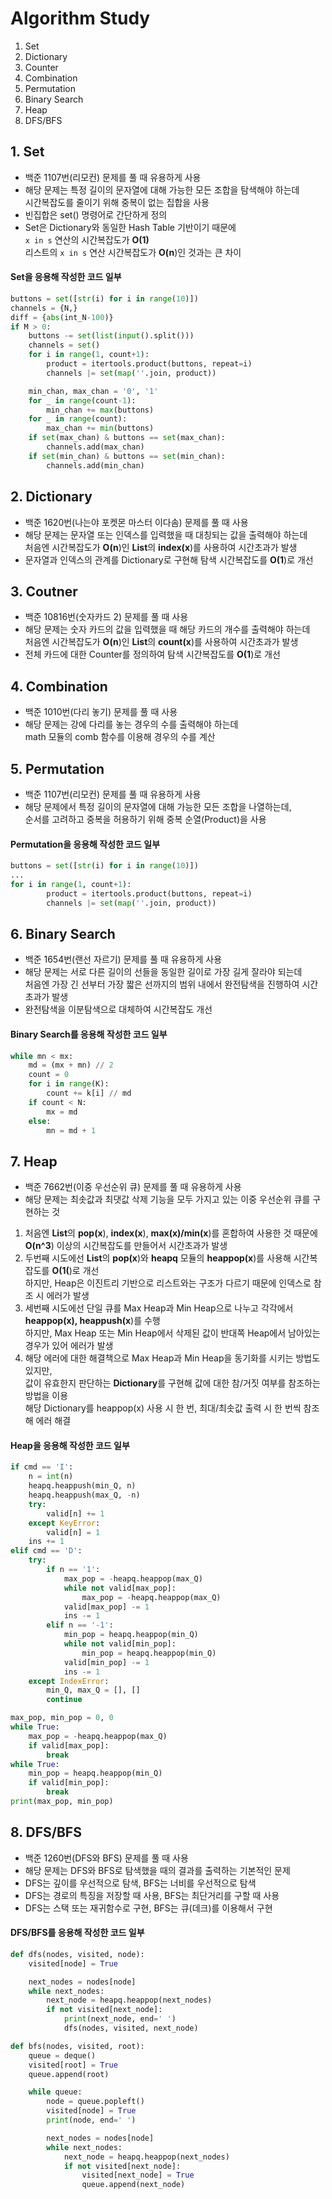 # Algorithm Study
1. Set
2. Dictionary
3. Counter
4. Combination
5. Permutation
6. Binary Search
7. Heap
8. DFS/BFS

## 1. Set
- 백준 1107번(리모컨) 문제를 풀 때 유용하게 사용
- 해당 문제는 특정 길이의 문자열에 대해 가능한 모든 조합을 탐색해야 하는데   
시간복잡도를 줄이기 위해 중복이 없는 집합을 사용
- 빈집합은 set() 명령어로 간단하게 정의
- Set은 Dictionary와 동일한 Hash Table 기반이기 때문에   
`x in s` 연산의 시간복잡도가 **O(1)**   
리스트의 `x in s` 연산 시간복잡도가 **O(n**)인 것과는 큰 차이
#### Set을 응용해 작성한 코드 일부
```python
buttons = set([str(i) for i in range(10)])
channels = {N,}
diff = {abs(int_N-100)}
if M > 0:
    buttons -= set(list(input().split()))
    channels = set()
    for i in range(1, count+1):
        product = itertools.product(buttons, repeat=i)
        channels |= set(map(''.join, product))

    min_chan, max_chan = '0', '1'
    for _ in range(count-1):
        min_chan += max(buttons)
    for _ in range(count):
        max_chan += min(buttons)
    if set(max_chan) & buttons == set(max_chan):
        channels.add(max_chan)
    if set(min_chan) & buttons == set(min_chan):
        channels.add(min_chan)
```

## 2. Dictionary
- 백준 1620번(나는야 포켓몬 마스터 이다솜) 문제를 풀 때 사용
- 해당 문제는 문자열 또는 인덱스를 입력했을 때 대칭되는 값을 출력해야 하는데   
처음엔 시간복잡도가 **O(n**)인 **List**의 **index(x**)를 사용하여 시간초과가 발생
- 문자열과 인덱스의 관계를 Dictionary로 구현해 탐색 시간복잡도를 **O(1**)로 개선

## 3. Coutner
- 백준 10816번(숫자카드 2) 문제를 풀 때 사용
- 해당 문제는 숫자 카드의 값을 입력했을 때 해당 카드의 개수를 출력해야 하는데   
처음엔 시간복잡도가 **O(n**)인 **List**의 **count(x**)를 사용하여 시간초과가 발생
- 전체 카드에 대한 Counter를 정의하여 탐색 시간복잡도를 **O(1**)로 개선

## 4. Combination
- 백준 1010번(다리 놓기) 문제를 풀 때 사용
- 해당 문제는 강에 다리를 놓는 경우의 수를 출력해야 하는데   
math 모듈의 comb 함수를 이용해 경우의 수를 계산

## 5. Permutation
- 백준 1107번(리모컨) 문제를 풀 때 유용하게 사용
- 해당 문제에서 특정 길이의 문자열에 대해 가능한 모든 조합을 나열하는데,   
순서를 고려하고 중복을 허용하기 위해 중복 순열(Product)을 사용
#### Permutation을 응용해 작성한 코드 일부
```python
buttons = set([str(i) for i in range(10)])
...
for i in range(1, count+1):
        product = itertools.product(buttons, repeat=i)
        channels |= set(map(''.join, product))
```

## 6. Binary Search
- 백준 1654번(랜선 자르기) 문제를 풀 때 유용하게 사용
- 해당 문제는 서로 다른 길이의 선들을 동일한 길이로 가장 길게 잘라야 되는데   
처음엔 가장 긴 선부터 가장 짧은 선까지의 범위 내에서 완전탐색을 진행하여 시간초과가 발생
- 완전탐색을 이분탐색으로 대체하여 시간복잡도 개선
#### Binary Search를 응용해 작성한 코드 일부
```python
while mn < mx:
    md = (mx + mn) // 2
    count = 0
    for i in range(K):
        count += k[i] // md
    if count < N:
        mx = md
    else:
        mn = md + 1
```

## 7. Heap
- 백준 7662번(이중 우선순위 큐) 문제를 풀 때 유용하게 사용
- 해당 문제는 최솟값과 최댓값 삭제 기능을 모두 가지고 있는 이중 우선순위 큐를 구현하는 것
1. 처음엔 **List**의 **pop(x**), **index(x**), **max(x)/min(x**)를 혼합하여 사용한 것 때문에   
**O(n^3**) 이상의 시간복잡도를 만들어서 시간초과가 발생
2. 두번째 시도에선 **List**의 **pop(x**)와 **heapq** 모듈의 **heappop(x**)를 사용해 시간복잡도를 **O(1(**)로 개선   
하지만, Heap은 이진트리 기반으로 리스트와는 구조가 다르기 때문에 인덱스로 참조 시 에러가 발생
3. 세번째 시도에선 단일 큐를 Max Heap과 Min Heap으로 나누고 각각에서 **heappop(x), heappush(x**)를 수행   
하지만, Max Heap 또는 Min Heap에서 삭제된 값이 반대쪽 Heap에서 남아있는 경우가 있어 에러가 발생
4. 해당 에러에 대한 해결책으로 Max Heap과 Min Heap을 동기화를 시키는 방법도 있지만,   
값이 유효한지 판단하는 **Dictionary**를 구현해 값에 대한 참/거짓 여부를 참조하는 방법을 이용   
해당 Dictionary를 heappop(x) 사용 시 한 번, 최대/최솟값 출력 시 한 번씩 참조해 에러 해결
#### Heap을 응용해 작성한 코드 일부
```python
if cmd == 'I':
    n = int(n)
    heapq.heappush(min_Q, n)
    heapq.heappush(max_Q, -n)
    try:
        valid[n] += 1
    except KeyError:
        valid[n] = 1
    ins += 1
elif cmd == 'D':
    try:
        if n == '1':
            max_pop = -heapq.heappop(max_Q)
            while not valid[max_pop]:
                max_pop = -heapq.heappop(max_Q)
            valid[max_pop] -= 1
            ins -= 1
        elif n == '-1':
            min_pop = heapq.heappop(min_Q)
            while not valid[min_pop]:
                min_pop = heapq.heappop(min_Q)
            valid[min_pop] -= 1
            ins -= 1
    except IndexError:
        min_Q, max_Q = [], []
        continue
```
```python
max_pop, min_pop = 0, 0
while True:
    max_pop = -heapq.heappop(max_Q)
    if valid[max_pop]:
        break
while True:
    min_pop = heapq.heappop(min_Q)
    if valid[min_pop]:
        break
print(max_pop, min_pop)
```

## 8. DFS/BFS
- 백준 1260번(DFS와 BFS) 문제를 풀 때 사용
- 해당 문제는 DFS와 BFS로 탐색했을 때의 결과를 출력하는 기본적인 문제
- DFS는 깊이를 우선적으로 탐색, BFS는 너비를 우선적으로 탐색
- DFS는 경로의 특징을 저장할 때 사용, BFS는 최단거리를 구할 때 사용
- DFS는 스택 또는 재귀함수로 구현, BFS는 큐(데크)를 이용해서 구현
#### DFS/BFS를 응용해 작성한 코드 일부
```python
def dfs(nodes, visited, node):
    visited[node] = True

    next_nodes = nodes[node]
    while next_nodes:
        next_node = heapq.heappop(next_nodes)
        if not visited[next_node]:
            print(next_node, end=' ')
            dfs(nodes, visited, next_node)
```
```python
def bfs(nodes, visited, root):
    queue = deque()
    visited[root] = True
    queue.append(root)

    while queue:
        node = queue.popleft()
        visited[node] = True
        print(node, end=' ')

        next_nodes = nodes[node]
        while next_nodes:
            next_node = heapq.heappop(next_nodes)
            if not visited[next_node]:
                visited[next_node] = True
                queue.append(next_node)
```
